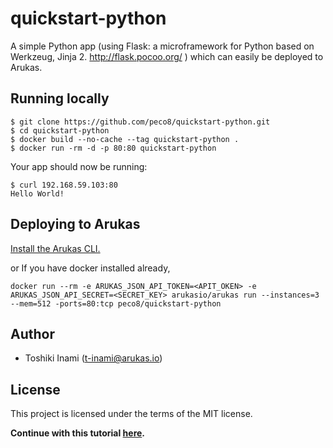 # quickstart-python
A simple Python app (using Flask: a microframework for Python based on Werkzeug, Jinja 2. http://flask.pocoo.org/ ) which can easily be deployed to Arukas.

## Running locally

```
$ git clone https://github.com/peco8/quickstart-python.git
$ cd quickstart-python
$ docker build --no-cache --tag quickstart-python .
$ docker run -rm -d -p 80:80 quickstart-python
```

Your app should now be running:

```
$ curl 192.168.59.103:80
Hello World!
```

## Deploying to Arukas

[Install the Arukas CLI.](https://github.com/arukasio/cli)

or If you have docker installed already,
```
docker run --rm -e ARUKAS_JSON_API_TOKEN=<APIT_OKEN> -e ARUKAS_JSON_API_SECRET=<SECRET_KEY> arukasio/arukas run --instances=3 --mem=512 -ports=80:tcp peco8/quickstart-python
```
## Author

* Toshiki Inami (<t-inami@arukas.io>)

## License

This project is licensed under the terms of the MIT license.

**Continue with this tutorial [here](/).**
